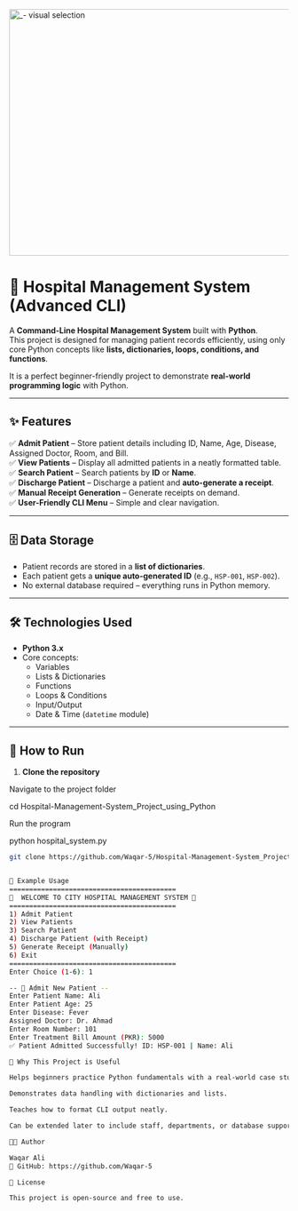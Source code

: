 

<img width="666" height="444" alt="_- visual selection" src="https://github.com/user-attachments/assets/a10ccdc5-9eaa-4f61-b994-bdf33372df68" />



# 🏥 Hospital Management System (Advanced CLI)

A **Command-Line Hospital Management System** built with **Python**.  
This project is designed for managing patient records efficiently, using only core Python concepts like **lists, dictionaries, loops, conditions, and functions**.  

It is a perfect beginner-friendly project to demonstrate **real-world programming logic** with Python.

---

## ✨ Features

✅ **Admit Patient** – Store patient details including ID, Name, Age, Disease, Assigned Doctor, Room, and Bill.  
✅ **View Patients** – Display all admitted patients in a neatly formatted table.  
✅ **Search Patient** – Search patients by **ID** or **Name**.  
✅ **Discharge Patient** – Discharge a patient and **auto-generate a receipt**.  
✅ **Manual Receipt Generation** – Generate receipts on demand.  
✅ **User-Friendly CLI Menu** – Simple and clear navigation.  

---

## 🗄️ Data Storage
- Patient records are stored in a **list of dictionaries**.  
- Each patient gets a **unique auto-generated ID** (e.g., `HSP-001`, `HSP-002`).  
- No external database required – everything runs in Python memory.  

---

## 🛠️ Technologies Used
- **Python 3.x**  
- Core concepts:
  - Variables
  - Lists & Dictionaries
  - Functions
  - Loops & Conditions
  - Input/Output
  - Date & Time (`datetime` module)

---

## 🚀 How to Run

1. **Clone the repository**


Navigate to the project folder

cd Hospital-Management-System_Project_using_Python


Run the program

python hospital_system.py
   ```bash
   git clone https://github.com/Waqar-5/Hospital-Management-System_Project_using_Python.git


📖 Example Usage
==========================================
 🏥  WELCOME TO CITY HOSPITAL MANAGEMENT SYSTEM 🏥
==========================================
1) Admit Patient
2) View Patients
3) Search Patient
4) Discharge Patient (with Receipt)
5) Generate Receipt (Manually)
6) Exit
==========================================
Enter Choice (1-6): 1

-- 📝 Admit New Patient --
Enter Patient Name: Ali
Enter Patient Age: 25
Enter Disease: Fever
Assigned Doctor: Dr. Ahmad
Enter Room Number: 101
Enter Treatment Bill Amount (PKR): 5000
✅ Patient Admitted Successfully! ID: HSP-001 | Name: Ali

🎯 Why This Project is Useful

Helps beginners practice Python fundamentals with a real-world case study.

Demonstrates data handling with dictionaries and lists.

Teaches how to format CLI output neatly.

Can be extended later to include staff, departments, or database support.

👨‍💻 Author

Waqar Ali
🔗 GitHub: https://github.com/Waqar-5

📜 License

This project is open-source and free to use.
